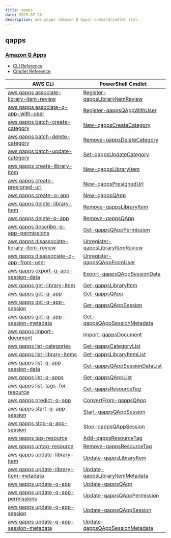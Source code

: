 ```yaml
---
title: qapps
date: 2025-07-26
description: aws qapps (Amazon Q Apps) command/cmdlet list.
---
```


## qapps

### [Amazon Q Apps](https://aws.amazon.com/q/business/)

* [CLI Reference](https://awscli.amazonaws.com/v2/documentation/api/latest/reference/qapps/index.html)
* [Cmdlet Reference](https://docs.aws.amazon.com/powershell/latest/reference/items/QApps_cmdlets.html)

|AWS CLI|PowerShell Cmdlet|
|----|----|
|[aws qapps associate-library-item-review](https://awscli.amazonaws.com/v2/documentation/api/latest/reference/qapps/associate-library-item-review.html)|[Register-qappsLibraryItemReview](https://docs.aws.amazon.com/powershell/latest/reference/items/Register-qappsLibraryItemReview.html)|
|[aws qapps associate-q-app-with-user](https://awscli.amazonaws.com/v2/documentation/api/latest/reference/qapps/associate-q-app-with-user.html)|[Register-qappsQAppWithUser](https://docs.aws.amazon.com/powershell/latest/reference/items/Register-qappsQAppWithUser.html)|
|[aws qapps batch-create-category](https://awscli.amazonaws.com/v2/documentation/api/latest/reference/qapps/batch-create-category.html)|[New-qappsCreateCategory](https://docs.aws.amazon.com/powershell/latest/reference/items/New-qappsCreateCategory.html)|
|[aws qapps batch-delete-category](https://awscli.amazonaws.com/v2/documentation/api/latest/reference/qapps/batch-delete-category.html)|[Remove-qappsDeleteCategory](https://docs.aws.amazon.com/powershell/latest/reference/items/Remove-qappsDeleteCategory.html)|
|[aws qapps batch-update-category](https://awscli.amazonaws.com/v2/documentation/api/latest/reference/qapps/batch-update-category.html)|[Set-qappsUpdateCategory](https://docs.aws.amazon.com/powershell/latest/reference/items/Set-qappsUpdateCategory.html)|
|[aws qapps create-library-item](https://awscli.amazonaws.com/v2/documentation/api/latest/reference/qapps/create-library-item.html)|[New-qappsLibraryItem](https://docs.aws.amazon.com/powershell/latest/reference/items/New-qappsLibraryItem.html)|
|[aws qapps create-presigned-url](https://awscli.amazonaws.com/v2/documentation/api/latest/reference/qapps/create-presigned-url.html)|[New-qappsPresignedUrl](https://docs.aws.amazon.com/powershell/latest/reference/items/New-qappsPresignedUrl.html)|
|[aws qapps create-q-app](https://awscli.amazonaws.com/v2/documentation/api/latest/reference/qapps/create-q-app.html)|[New-qappsQApp](https://docs.aws.amazon.com/powershell/latest/reference/items/New-qappsQApp.html)|
|[aws qapps delete-library-item](https://awscli.amazonaws.com/v2/documentation/api/latest/reference/qapps/delete-library-item.html)|[Remove-qappsLibraryItem](https://docs.aws.amazon.com/powershell/latest/reference/items/Remove-qappsLibraryItem.html)|
|[aws qapps delete-q-app](https://awscli.amazonaws.com/v2/documentation/api/latest/reference/qapps/delete-q-app.html)|[Remove-qappsQApp](https://docs.aws.amazon.com/powershell/latest/reference/items/Remove-qappsQApp.html)|
|[aws qapps describe-q-app-permissions](https://awscli.amazonaws.com/v2/documentation/api/latest/reference/qapps/describe-q-app-permissions.html)|[Get-qappsQAppPermission](https://docs.aws.amazon.com/powershell/latest/reference/items/Get-qappsQAppPermission.html)|
|[aws qapps disassociate-library-item-review](https://awscli.amazonaws.com/v2/documentation/api/latest/reference/qapps/disassociate-library-item-review.html)|[Unregister-qappsLibraryItemReview](https://docs.aws.amazon.com/powershell/latest/reference/items/Unregister-qappsLibraryItemReview.html)|
|[aws qapps disassociate-q-app-from-user](https://awscli.amazonaws.com/v2/documentation/api/latest/reference/qapps/disassociate-q-app-from-user.html)|[Unregister-qappsQAppFromUser](https://docs.aws.amazon.com/powershell/latest/reference/items/Unregister-qappsQAppFromUser.html)|
|[aws qapps export-q-app-session-data](https://awscli.amazonaws.com/v2/documentation/api/latest/reference/qapps/export-q-app-session-data.html)|[Export-qappsQAppSessionData](https://docs.aws.amazon.com/powershell/latest/reference/items/Export-qappsQAppSessionData.html)|
|[aws qapps get-library-item](https://awscli.amazonaws.com/v2/documentation/api/latest/reference/qapps/get-library-item.html)|[Get-qappsLibraryItem](https://docs.aws.amazon.com/powershell/latest/reference/items/Get-qappsLibraryItem.html)|
|[aws qapps get-q-app](https://awscli.amazonaws.com/v2/documentation/api/latest/reference/qapps/get-q-app.html)|[Get-qappsQApp](https://docs.aws.amazon.com/powershell/latest/reference/items/Get-qappsQApp.html)|
|[aws qapps get-q-app-session](https://awscli.amazonaws.com/v2/documentation/api/latest/reference/qapps/get-q-app-session.html)|[Get-qappsQAppSession](https://docs.aws.amazon.com/powershell/latest/reference/items/Get-qappsQAppSession.html)|
|[aws qapps get-q-app-session-metadata](https://awscli.amazonaws.com/v2/documentation/api/latest/reference/qapps/get-q-app-session-metadata.html)|[Get-qappsQAppSessionMetadata](https://docs.aws.amazon.com/powershell/latest/reference/items/Get-qappsQAppSessionMetadata.html)|
|[aws qapps import-document](https://awscli.amazonaws.com/v2/documentation/api/latest/reference/qapps/import-document.html)|[Import-qappsDocument](https://docs.aws.amazon.com/powershell/latest/reference/items/Import-qappsDocument.html)|
|[aws qapps list-categories](https://awscli.amazonaws.com/v2/documentation/api/latest/reference/qapps/list-categories.html)|[Get-qappsCategoryList](https://docs.aws.amazon.com/powershell/latest/reference/items/Get-qappsCategoryList.html)|
|[aws qapps list-library-items](https://awscli.amazonaws.com/v2/documentation/api/latest/reference/qapps/list-library-items.html)|[Get-qappsLibraryItemList](https://docs.aws.amazon.com/powershell/latest/reference/items/Get-qappsLibraryItemList.html)|
|[aws qapps list-q-app-session-data](https://awscli.amazonaws.com/v2/documentation/api/latest/reference/qapps/list-q-app-session-data.html)|[Get-qappsQAppSessionDataList](https://docs.aws.amazon.com/powershell/latest/reference/items/Get-qappsQAppSessionDataList.html)|
|[aws qapps list-q-apps](https://awscli.amazonaws.com/v2/documentation/api/latest/reference/qapps/list-q-apps.html)|[Get-qappsQAppList](https://docs.aws.amazon.com/powershell/latest/reference/items/Get-qappsQAppList.html)|
|[aws qapps list-tags-for-resource](https://awscli.amazonaws.com/v2/documentation/api/latest/reference/qapps/list-tags-for-resource.html)|[Get-qappsResourceTag](https://docs.aws.amazon.com/powershell/latest/reference/items/Get-qappsResourceTag.html)|
|[aws qapps predict-q-app](https://awscli.amazonaws.com/v2/documentation/api/latest/reference/qapps/predict-q-app.html)|[ConvertFrom-qappsQApp](https://docs.aws.amazon.com/powershell/latest/reference/items/ConvertFrom-qappsQApp.html)|
|[aws qapps start-q-app-session](https://awscli.amazonaws.com/v2/documentation/api/latest/reference/qapps/start-q-app-session.html)|[Start-qappsQAppSession](https://docs.aws.amazon.com/powershell/latest/reference/items/Start-qappsQAppSession.html)|
|[aws qapps stop-q-app-session](https://awscli.amazonaws.com/v2/documentation/api/latest/reference/qapps/stop-q-app-session.html)|[Stop-qappsQAppSession](https://docs.aws.amazon.com/powershell/latest/reference/items/Stop-qappsQAppSession.html)|
|[aws qapps tag-resource](https://awscli.amazonaws.com/v2/documentation/api/latest/reference/qapps/tag-resource.html)|[Add-qappsResourceTag](https://docs.aws.amazon.com/powershell/latest/reference/items/Add-qappsResourceTag.html)|
|[aws qapps untag-resource](https://awscli.amazonaws.com/v2/documentation/api/latest/reference/qapps/untag-resource.html)|[Remove-qappsResourceTag](https://docs.aws.amazon.com/powershell/latest/reference/items/Remove-qappsResourceTag.html)|
|[aws qapps update-library-item](https://awscli.amazonaws.com/v2/documentation/api/latest/reference/qapps/update-library-item.html)|[Update-qappsLibraryItem](https://docs.aws.amazon.com/powershell/latest/reference/items/Update-qappsLibraryItem.html)|
|[aws qapps update-library-item-metadata](https://awscli.amazonaws.com/v2/documentation/api/latest/reference/qapps/update-library-item-metadata.html)|[Update-qappsLibraryItemMetadata](https://docs.aws.amazon.com/powershell/latest/reference/items/Update-qappsLibraryItemMetadata.html)|
|[aws qapps update-q-app](https://awscli.amazonaws.com/v2/documentation/api/latest/reference/qapps/update-q-app.html)|[Update-qappsQApp](https://docs.aws.amazon.com/powershell/latest/reference/items/Update-qappsQApp.html)|
|[aws qapps update-q-app-permissions](https://awscli.amazonaws.com/v2/documentation/api/latest/reference/qapps/update-q-app-permissions.html)|[Update-qappsQAppPermission](https://docs.aws.amazon.com/powershell/latest/reference/items/Update-qappsQAppPermission.html)|
|[aws qapps update-q-app-session](https://awscli.amazonaws.com/v2/documentation/api/latest/reference/qapps/update-q-app-session.html)|[Update-qappsQAppSession](https://docs.aws.amazon.com/powershell/latest/reference/items/Update-qappsQAppSession.html)|
|[aws qapps update-q-app-session-metadata](https://awscli.amazonaws.com/v2/documentation/api/latest/reference/qapps/update-q-app-session-metadata.html)|[Update-qappsQAppSessionMetadata](https://docs.aws.amazon.com/powershell/latest/reference/items/Update-qappsQAppSessionMetadata.html)|

